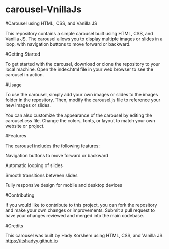 # carousel-VnillaJs

#Carousel using HTML, CSS, and Vanilla JS

This repository contains a simple carousel built using HTML, CSS, and Vanilla JS. The carousel allows you to display multiple images or slides in a loop, with navigation buttons to move forward or backward.

#Getting Started

To get started with the carousel, download or clone the repository to your local machine. Open the index.html file in your web browser to see the carousel in action.

#Usage

To use the carousel, simply add your own images or slides to the images folder in the repository. Then, modify the carousel.js file to reference your new images or slides.

You can also customize the appearance of the carousel by editing the carousel.css file. Change the colors, fonts, or layout to match your own website or project.

#Features

The carousel includes the following features:


Navigation buttons to move forward or backward

Automatic looping of slides

Smooth transitions between slides

Fully responsive design for mobile and desktop devices


#Contributing

If you would like to contribute to this project, you can fork the repository and make your own changes or improvements. Submit a pull request to have your changes reviewed and merged into the main codebase.


#Credits

This carousel was built by Hady Korshem using HTML, CSS, and Vanilla JS. https://itshadyy.github.io
